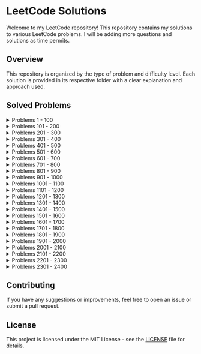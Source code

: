 # LeetCode Solutions

Welcome to my LeetCode repository! This repository contains my solutions to various LeetCode problems. I will be adding more questions and solutions as time permits.

## Overview

This repository is organized by the type of problem and difficulty level. Each solution is provided in its respective folder with a clear explanation and approach used.
 
## Solved Problems
<details>
<summary>Problems 1 - 100</summary>

<details>
<summary>Problems 1 - 10</summary>

&nbsp;&nbsp;&nbsp;&nbsp;[1. Two Sum](https://leetcode.com/problems/two-sum) ---> [Solution](https://github.com/LichtsteinReuven/LeetCode/tree/main/Easy/1.%20TwoSum) 

&nbsp;&nbsp;&nbsp;&nbsp;[2. Add Two Numbers](https://leetcode.com/problems/add-two-numbers) ---> [Solution](https://github.com/LichtsteinReuven/LeetCode/tree/main/Medium/2.%20AddTwoNumbers)

&nbsp;&nbsp;&nbsp;&nbsp;[3. Longest Substring Without Repeating Characters](https://leetcode.com/problems/longest-substring-without-repeating-characters/) ---> [Solution](https://github.com/LichtsteinReuven/LeetCode/tree/main/Medium/3.%20LongestSubstringWithoutRepeatingCharacters/Python)

&nbsp;&nbsp;&nbsp;&nbsp;[6. Zigzag Conversion](https://leetcode.com/problems/zigzag-conversion/) ---> [Solution](https://github.com/LichtsteinReuven/LeetCode/tree/main/Medium/6.%20ZigzagConversion)

&nbsp;&nbsp;&nbsp;&nbsp;[7. Reverse Integer](https://leetcode.com/problems/reverse-integer/) ---> [Solution](https://github.com/LichtsteinReuven/LeetCode/tree/main/Medium/7.%20ReverseInteger)

&nbsp;&nbsp;&nbsp;&nbsp;[9. Palindrome Number](https://leetcode.com/problems/palindrome-number/) ---> [Solution](https://github.com/LichtsteinReuven/LeetCode/tree/main/Easy/9.%20PalindromeNumber)

</details>

<details>
<summary>Problems 11 - 20</summary>

&nbsp;&nbsp;&nbsp;&nbsp;[11. Container With Most Water](https://leetcode.com/problems/container-with-most-water/) ---> [Solution](https://github.com/LichtsteinReuven/LeetCode/tree/main/Medium/11.ContainerWithMostWater/Python)

&nbsp;&nbsp;&nbsp;&nbsp;[12. Integer to Roman](https://leetcode.com/problems/integer-to-roman/) ---> [Solution](https://github.com/LichtsteinReuven/LeetCode/tree/main/Medium/12.IntegerToRoman/Python)

&nbsp;&nbsp;&nbsp;&nbsp;[13. Roman to Integer](https://leetcode.com/problems/roman-to-integer/) ---> [Solution](https://github.com/LichtsteinReuven/LeetCode/tree/main/Easy/13.%20RomanToInteger)

&nbsp;&nbsp;&nbsp;&nbsp;[14. Longest Common Prefix](https://leetcode.com/problems/longest-common-prefix/) ---> [Solution](https://github.com/LichtsteinReuven/LeetCode/tree/main/Easy/14.%20LongestCommonPrefix)

&nbsp;&nbsp;&nbsp;&nbsp;[15. 3Sum](https://leetcode.com/problems/3sum/) ---> [Solution](https://github.com/LichtsteinReuven/LeetCode/tree/main/Medium/15.3Sum/Python)

&nbsp;&nbsp;&nbsp;&nbsp;[17. Letter Combinations of a Phone Number](https://leetcode.com/problems/letter-combinations-of-a-phone-number/) ---> [Solution](https://github.com/LichtsteinReuven/LeetCode/tree/main/Medium/17.LetterCombinationsOfAPhoneNumber/Python)

&nbsp;&nbsp;&nbsp;&nbsp;[20. Valid Parentheses](https://leetcode.com/problems/valid-parentheses/) ---> [Solution](https://github.com/LichtsteinReuven/LeetCode/tree/main/Easy/20.ValidParentheses/Python)

</details>

<details>
<summary>Problems 21 - 30</summary>

&nbsp;&nbsp;&nbsp;&nbsp;[21. Merge Two Sorted Lists](https://leetcode.com/problems/merge-two-sorted-lists/) ---> [Solution](https://github.com/LichtsteinReuven/LeetCode/tree/main/Easy/21.%20MergeTwoSortedLists)

&nbsp;&nbsp;&nbsp;&nbsp;[26. Remove Duplicates from Sorted Array](https://leetcode.com/problems/remove-duplicates-from-sorted-array) ---> [Solution](https://github.com/LichtsteinReuven/LeetCode/tree/main/Easy/26.%20RemoveDuplicatesFromSortedArray/Python)

&nbsp;&nbsp;&nbsp;&nbsp;[27. Remove Element](https://leetcode.com/problems/remove-element/) ---> [Solution](https://github.com/LichtsteinReuven/LeetCode/tree/main/Easy/27.%20RemoveElement/Python)

&nbsp;&nbsp;&nbsp;&nbsp;[28. Find the Index of the First Occurrence in a String](https://leetcode.com/problems/find-the-index-of-the-first-occurrence-in-a-string/) ---> [Solution](https://github.com/LichtsteinReuven/LeetCode/tree/main/Easy/28.FindTheIndexOfTheFirstOccurrenceInAString/Python)

&nbsp;&nbsp;&nbsp;&nbsp;[30. Substring with Concatenation of All Words](https://leetcode.com/problems/substring-with-concatenation-of-all-words/) ---> [Solution](https://github.com/LichtsteinReuven/LeetCode/tree/main/Hard/30.SubstringWithConcatenationOfAllWords/Python)

</details>

<details>
<summary>Problems 31 - 40</summary>

&nbsp;&nbsp;&nbsp;&nbsp;[35. Search Insert Position](https://leetcode.com/problems/search-insert-position/) ---> [Solution](https://github.com/LichtsteinReuven/LeetCode/tree/main/Easy/35.SearchInsertPosition/Python)

&nbsp;&nbsp;&nbsp;&nbsp;[39. Combination Sum](https://leetcode.com/problems/combination-sum/) ---> [Solution](https://github.com/LichtsteinReuven/LeetCode/tree/main/Medium/39.CombinationSum/Python)

</details>

<details>
<summary>Problems 41 - 50</summary>

&nbsp;&nbsp;&nbsp;&nbsp;[46. Permutations](https://leetcode.com/problems/permutations/) ---> [Solution](https://github.com/LichtsteinReuven/LeetCode/tree/main/Medium/46.Permutations/Python)

&nbsp;&nbsp;&nbsp;&nbsp;[48. Rotate Image](https://leetcode.com/problems/rotate-image/) ---> [Solution](https://github.com/LichtsteinReuven/LeetCode/tree/main/Medium/48.RotateImage/Python)

</details>

<details>
<summary>Problems 51 - 60</summary>

&nbsp;&nbsp;&nbsp;&nbsp;[52. N-Queens II](https://leetcode.com/problems/n-queens-ii/) ---> [Solution](https://github.com/LichtsteinReuven/LeetCode/tree/main/Hard/52.N-QueensII/Python)

&nbsp;&nbsp;&nbsp;&nbsp;[56. Merge Intervals](https://leetcode.com/problems/merge-intervals/) ---> [Solution](https://github.com/LichtsteinReuven/LeetCode/tree/main/Medium/56.MergeIntervals/Python)

&nbsp;&nbsp;&nbsp;&nbsp;[57. Insert Interval](https://leetcode.com/problems/insert-interval/) ---> [Solution](https://github.com/LichtsteinReuven/LeetCode/tree/main/Medium/57.InsertInterval/Python)

</details>

<details>
<summary>Problems 61 - 70</summary>

&nbsp;&nbsp;&nbsp;&nbsp;[61. Rotate List](https://leetcode.com/problems/rotate-list/) ---> [Solution](https://github.com/LichtsteinReuven/LeetCode/tree/main/Medium/61.RotateList/Python)

&nbsp;&nbsp;&nbsp;&nbsp;[63. Unique Paths II](https://leetcode.com/problems/unique-paths-ii/) ---> [Solution](https://github.com/LichtsteinReuven/LeetCode/tree/main/Medium/63.UniquePathsII/Python)

&nbsp;&nbsp;&nbsp;&nbsp;[64. Minimum Path Sum](https://leetcode.com/problems/minimum-path-sum/) ---> [Solution](https://github.com/LichtsteinReuven/LeetCode/tree/main/Medium/64.MinimumPathSum/Python)

&nbsp;&nbsp;&nbsp;&nbsp;[66. Plus One](https://leetcode.com/problems/plus-one/) ---> [Solution](https://github.com/LichtsteinReuven/LeetCode/tree/main/Easy/66.PlusOne/Python)

&nbsp;&nbsp;&nbsp;&nbsp;[67. Add Binary](https://leetcode.com/problems/add-binary/) ---> [Solution](https://github.com/LichtsteinReuven/LeetCode/tree/main/Easy/67.AddBinary/Python)

&nbsp;&nbsp;&nbsp;&nbsp;[70. Climbing Stairs](https://leetcode.com/problems/climbing-stairs/) ---> [Solution](https://github.com/LichtsteinReuven/LeetCode/tree/main/Easy/70.ClimbingStairs/Python)

</details>

<details>
<summary>Problems 71 - 80</summary>

&nbsp;&nbsp;&nbsp;&nbsp;[73. Set Matrix Zeroes](https://leetcode.com/problems/set-matrix-zeroes/) ---> [Solution](https://github.com/LichtsteinReuven/LeetCode/tree/main/Medium/73.SetMatrixZeroes/Python)

&nbsp;&nbsp;&nbsp;&nbsp;[74. Search a 2D Matrix](https://leetcode.com/problems/search-a-2d-matrix/) ---> [Solution](https://github.com/LichtsteinReuven/LeetCode/tree/main/Medium/74.SearchA2DMatrix/Python)

&nbsp;&nbsp;&nbsp;&nbsp;[77. Combinations](https://leetcode.com/problems/combinations/) ---> [Solution](https://github.com/LichtsteinReuven/LeetCode/tree/main/Medium/77.Combinations/Python)

&nbsp;&nbsp;&nbsp;&nbsp;[80. Remove Duplicates from Sorted Array II](https://leetcode.com/problems/remove-duplicates-from-sorted-array-ii/) ---> [Solution](https://github.com/LichtsteinReuven/LeetCode/tree/main/Medium/80.%20RemoveDuplicatesFromSortedArrayII/Python)

</details>

<details>
<summary>Problems 81 - 90</summary>

&nbsp;&nbsp;&nbsp;&nbsp;[88. Merge Sorted Array](https://leetcode.com/problems/merge-sorted-array/) ---> [Solution](https://github.com/LichtsteinReuven/LeetCode/tree/main/Easy/88.%20MergeSortedArray/Python)
 
</details>

<details>
<summary>Problems 91 - 100</summary>

&nbsp;&nbsp;&nbsp;&nbsp;[100. Same Tree](https://leetcode.com/problems/same-tree/) ---> [Solution](https://github.com/LichtsteinReuven/LeetCode/tree/main/Easy/100.%20SameTree)

</details>

</details>

<details>
<summary>Problems 101 - 200</summary>

<details>
<summary>Problems 101 - 110</summary>

&nbsp;&nbsp;&nbsp;&nbsp;[104. Maximum Depth of Binary Tree](https://leetcode.com/problems/maximum-depth-of-binary-tree/) ---> [Solution](https://github.com/LichtsteinReuven/LeetCode/tree/main/Easy/104.MaximumDepthOfBinaryTree/Python)

&nbsp;&nbsp;&nbsp;&nbsp;[108. Convert Sorted Array to Binary Search Tree](https://leetcode.com/problems/convert-sorted-array-to-binary-search-tree/) ---> [Solution](https://github.com/LichtsteinReuven/LeetCode/tree/main/Easy/108.ConvertSortedArrayToBinarySearchTree/Python)

</details>

<details>
<summary>Problems 111 - 120</summary>

&nbsp;&nbsp;&nbsp;&nbsp;[112. Path Sum](https://leetcode.com/problems/path-sum/) ---> [Solution](https://github.com/LichtsteinReuven/LeetCode/tree/main/Easy/112.PathSum/Python)

&nbsp;&nbsp;&nbsp;&nbsp;[120. Triangle](https://leetcode.com/problems/triangle/) ---> [Solution](https://github.com/LichtsteinReuven/LeetCode/tree/main/Medium/120.Triangle/Python)

</details>

<details>
<summary>Problems 121 - 130</summary>

&nbsp;&nbsp;&nbsp;&nbsp;[125. Valid Palindrome](https://leetcode.com/problems/valid-palindrome/) ---> [Solution](https://github.com/LichtsteinReuven/LeetCode/tree/main/Easy/125.%20ValidPalindrome/Python)

</details> 

<details>
<summary>Problems 131 - 140</summary>

&nbsp;&nbsp;&nbsp;&nbsp;[136. Single Number](https://leetcode.com/problems/single-number/) ---> [Solution](https://github.com/LichtsteinReuven/LeetCode/tree/main/Easy/136.SingleNumber/C)

&nbsp;&nbsp;&nbsp;&nbsp;[138. Copy List with Random Pointer](https://leetcode.com/problems/copy-list-with-random-pointer/) ---> [Solution](https://github.com/LichtsteinReuven/LeetCode/tree/main/Medium/138.CopyListWithRandomPointer/Python)

</details>

<details>
<summary>Problems 141 - 150</summary>

&nbsp;&nbsp;&nbsp;&nbsp;[141. Linked List Cycle](https://leetcode.com/problems/linked-list-cycle/) ---> [Solution](https://github.com/LichtsteinReuven/LeetCode/tree/main/Easy/141.LinkedListCycle/Python)

&nbsp;&nbsp;&nbsp;&nbsp;[150. Evaluate Reverse Polish Notation](https://leetcode.com/problems/evaluate-reverse-polish-notation/) ---> [Solution](https://github.com/LichtsteinReuven/LeetCode/tree/main/Medium/150.EvaluateReversePolishNotation/Python)

</details>  

<details>
<summary>Problems 151 - 160</summary>

&nbsp;&nbsp;&nbsp;&nbsp;[151. Reverse Words in a String](https://leetcode.com/problems/reverse-words-in-a-string/) ---> [Solution](https://github.com/LichtsteinReuven/LeetCode/tree/main/Medium/151.ReverseWordsInAString/Python)

&nbsp;&nbsp;&nbsp;&nbsp;[155. Min Stack](https://leetcode.com/problems/min-stack/) ---> [Solution](https://github.com/LichtsteinReuven/LeetCode/tree/main/Medium/155.MinStack/Python)

</details>

<details>
<summary>Problems 161 - 170</summary>

&nbsp;&nbsp;&nbsp;&nbsp;[167. Two Sum II - Input array is sorted](https://leetcode.com/problems/two-sum-ii-input-array-is-sorted/) ---> [Solution](https://github.com/LichtsteinReuven/LeetCode/tree/main/Medium/167.TwoSumII%20-InputArrayIsSorted/Python)

&nbsp;&nbsp;&nbsp;&nbsp;[169. Majority Element](https://leetcode.com/problems/majority-element/) ---> [Solution](https://github.com/LichtsteinReuven/LeetCode/tree/main/Easy/169.%20MajorityElement/Python)

</details>

<details>
<summary>Problems 171 - 180</summary>
</details>

<details>
<summary>Problems 181 - 190</summary>

&nbsp;&nbsp;&nbsp;&nbsp;[189. Rotate Array](https://leetcode.com/problems/rotate-array/) ---> [Solution](https://github.com/LichtsteinReuven/LeetCode/tree/main/Medium/189.%20RotateArray/Python)

&nbsp;&nbsp;&nbsp;&nbsp;[190. Reverse Bits](https://leetcode.com/problems/reverse-bits/) ---> [Solution](https://github.com/LichtsteinReuven/LeetCode/tree/main/Easy/190.ReverseBits/Python)

</details>

<details>
<summary>Problems 191 - 200</summary>

&nbsp;&nbsp;&nbsp;&nbsp;[197. Rising Temperature](https://leetcode.com/problems/rising-temperature/) ---> [Solution](https://github.com/LichtsteinReuven/LeetCode/tree/main/Easy/197.RisingTemperature/SQL)

&nbsp;&nbsp;&nbsp;&nbsp;[198. House Robber](https://leetcode.com/problems/house-robber/) ---> [Solution](https://github.com/LichtsteinReuven/LeetCode/tree/main/Medium/198.HouseRobber/Python)

</details>

</details>

<details>
<summary>Problems 201 - 300</summary>

<details>
<summary>Problems 201 - 210</summary>

&nbsp;&nbsp;&nbsp;&nbsp;[202. Happy Number](https://leetcode.com/problems/happy-number/) ---> [Solution](https://github.com/LichtsteinReuven/LeetCode/tree/main/Easy/202.HappyNumber/Python)

&nbsp;&nbsp;&nbsp;&nbsp;[205. Isomorphic Strings](https://leetcode.com/problems/isomorphic-strings/) ---> [Solution](https://github.com/LichtsteinReuven/LeetCode/tree/main/Easy/205.IsomorphicStrings/Python)

&nbsp;&nbsp;&nbsp;&nbsp;[206. Reverse Linked List](https://leetcode.com/problems/reverse-linked-list/) ---> [Solution](https://github.com/LichtsteinReuven/LeetCode/tree/main/Easy/206.ReverseLinkedList/C)

&nbsp;&nbsp;&nbsp;&nbsp;[209. Minimum Size Subarray Sum](https://leetcode.com/problems/minimum-size-subarray-sum/) ---> [Solution](https://github.com/LichtsteinReuven/LeetCode/tree/main/Medium/209.MinimumSizeSubarraySum/Python)

</details>

<details>
<summary>Problems 211 - 220</summary>

&nbsp;&nbsp;&nbsp;&nbsp;[219. Contains Duplicate II](https://leetcode.com/problems/contains-duplicate-ii/) ---> [Solution](https://github.com/LichtsteinReuven/LeetCode/tree/main/Easy/219.ContainsDuplicateII/Python)

</details>  

<details>
<summary>Problems 221 - 230</summary>

&nbsp;&nbsp;&nbsp;&nbsp;[226. Invert Binary Tree](https://leetcode.com/problems/invert-binary-tree/) ---> [Solution](https://github.com/LichtsteinReuven/LeetCode/tree/main/Easy/226.InvertBinaryTree/Python)

&nbsp;&nbsp;&nbsp;&nbsp;[228. Summary Ranges](https://leetcode.com/problems/summary-ranges/) ---> [Solution](https://github.com/LichtsteinReuven/LeetCode/tree/main/Easy/228.SummaryRanges/Python)

</details>

<details>
<summary>Problems 231 - 240</summary>

&nbsp;&nbsp;&nbsp;&nbsp;[238. Product of Array Except Self](https://leetcode.com/problems/product-of-array-except-self/) ---> [Solution](https://github.com/LichtsteinReuven/LeetCode/tree/main/Medium/238.ProductOfArrayExceptSelf/C)

</details>

<details>
<summary>Problems 241 - 250</summary>

&nbsp;&nbsp;&nbsp;&nbsp;[242. Valid Anagram](https://leetcode.com/problems/valid-anagram/) ---> [Solution](https://github.com/LichtsteinReuven/LeetCode/tree/main/Easy/242.ValidAnagram/Python)

</details>

<details>
<summary>Problems 251 - 260</summary>
</details>

<details>
<summary>Problems 261 - 270</summary>
</details>

<details>
<summary>Problems 271 - 280</summary>
</details>

<details>
<summary>Problems 281 - 290</summary>

&nbsp;&nbsp;&nbsp;&nbsp;[283. Move Zeroes](https://leetcode.com/problems/move-zeroes/) ---> [Solution](https://github.com/LichtsteinReuven/LeetCode/tree/main/Easy/283.MoveZeroes/C)

&nbsp;&nbsp;&nbsp;&nbsp;[290. Word Pattern](https://leetcode.com/problems/word-pattern/) ---> [Solution](https://github.com/LichtsteinReuven/LeetCode/tree/main/Easy/290.WordPattern/Python)
</details> 

<details>
<summary>Problems 291 - 300</summary>
</details>

</details>

<details>
<summary>Problems 301 - 400</summary>

<details>
<summary>Problems 301 - 310</summary>
</details>

<details>
<summary>Problems 311 - 320</summary>
</details>

<details>
<summary>Problems 321 - 330</summary>
</details>

<details>
<summary>Problems 331 - 340</summary>

&nbsp;&nbsp;&nbsp;&nbsp;[338. Counting Bits](https://leetcode.com/problems/counting-bits/) ---> [Solution](https://github.com/LichtsteinReuven/LeetCode/tree/main/Easy/338.CountingBits/C)

</details>

<details>
<summary>Problems 341 - 350</summary>
</details>

<details>
<summary>Problems 351 - 360</summary>
</details>

<details>
<summary>Problems 361 - 370</summary>
</details>

<details>
<summary>Problems 371 - 380</summary>

&nbsp;&nbsp;&nbsp;&nbsp;[380. Insert Delete GetRandom O(1)](https://leetcode.com/problems/insert-delete-getrandom-o1/) ---> [Solution](https://github.com/LichtsteinReuven/LeetCode/tree/main/Medium/380.InsertDeleteGetRandomO(1)/Python)

</details>

<details>
<summary>Problems 381 - 390</summary>

&nbsp;&nbsp;&nbsp;&nbsp;[383. Ransom Note](https://leetcode.com/problems/ransom-note/) ---> [Solution](https://github.com/LichtsteinReuven/LeetCode/tree/main/Easy/383.RansomNote/Python)
</details>

<details>
<summary>Problems 391 - 400</summary>

&nbsp;&nbsp;&nbsp;&nbsp;[392. Is Subsequence](https://leetcode.com/problems/is-subsequence/) ---> [Solution](https://github.com/LichtsteinReuven/LeetCode/tree/main/Easy/392.IsSubsequence)

</details>

</details>

<details>
<summary>Problems 401 - 500</summary>

</details>

<details>
<summary>Problems 501 - 600</summary>

[550. Game Play Analysis IV](https://leetcode.com/problems/game-play-analysis-iv/) ---> [Solution](https://github.com/LichtsteinReuven/LeetCode/tree/main/Medium/550.GamePlayAnalysisIV/SQL)

[570. Managers with at Least 5 Direct Reports](https://leetcode.com/problems/managers-with-at-least-5-direct-reports/) ---> [Solution](https://github.com/LichtsteinReuven/LeetCode/tree/main/Medium/570.ManagersWithAtLeast5DirectReports/SQL)

[577. Employee Bonus](https://leetcode.com/problems/employee-bonus/) ---> [Solution](https://github.com/LichtsteinReuven/LeetCode/tree/main/Easy/577.EmployeeBonus/SQL)

[584. Find Customer Referee](https://leetcode.com/problems/find-customer-referee/) ---> [Solution](https://github.com/LichtsteinReuven/LeetCode/tree/main/Easy/584.FindCustomerReferee/SQL)

[595. Big Countries](https://leetcode.com/problems/big-countries/) ---> [Solution](https://github.com/LichtsteinReuven/LeetCode/tree/main/Easy/595.BigCountries/SQL)

[596. Classes More Than 5 Students](https://leetcode.com/problems/classes-more-than-5-students/) ---> [Solution](https://github.com/LichtsteinReuven/LeetCode/tree/main/Easy/596.ClassesMoreThan5Students/SQL)

</details>

<details>
<summary>Problems 601 - 700</summary>

<details>
<summary>Problems 601 - 610</summary>

&nbsp;&nbsp;&nbsp;&nbsp;[605. Can Place Flowers](https://leetcode.com/problems/can-place-flowers/) ---> [Solution](https://github.com/LichtsteinReuven/LeetCode/tree/main/Easy/605.CanPlaceFlowers/C)

</details>

<details>
<summary>Problems 611 - 620</summary>

&nbsp;&nbsp;&nbsp;&nbsp;[620. Not Boring Movies](https://leetcode.com/problems/not-boring-movies/) ---> [Solution](https://github.com/LichtsteinReuven/LeetCode/tree/main/Easy/620.NotBoringMovies/SQL)

</details>

<details>
<summary>Problems 621 - 630</summary>
</details>

<details>
<summary>Problems 631 - 640</summary>
</details>

<details>
<summary>Problems 641 - 650</summary>

&nbsp;&nbsp;&nbsp;&nbsp;[643. Maximum Average Subarray I](https://leetcode.com/problems/maximum-average-subarray-i/) ---> [Solution](https://github.com/LichtsteinReuven/LeetCode/tree/main/Easy/643.MaximumAverageSubarrayI/C)

</details>

<details>
<summary>Problems 651 - 660</summary>
</details>

<details>
<summary>Problems 661 - 670</summary>
</details>

<details>
<summary>Problems 671 - 680</summary>
</details>

<details>
<summary>Problems 681 - 690</summary>
</details>

<details>
<summary>Problems 691 - 700</summary>
</details>

</details>

<details>
<summary>Problems 701 - 800</summary>

<details>
<summary>Problems 701 - 710</summary>
</details>

<details>
<summary>Problems 711 - 720</summary>
</details>  

<details>
<summary>Problems 721 - 730</summary>

&nbsp;&nbsp;&nbsp;&nbsp;[724. Find Pivot Index](https://leetcode.com/problems/find-pivot-index/) ---> [Solution](https://github.com/LichtsteinReuven/LeetCode/tree/main/Easy/724.FindPivotIndex/C)

</details>

<details>
<summary>Problems 731 - 740</summary>
</details>

<details>
<summary>Problems 741 - 750</summary>
</details>

<details>
<summary>Problems 751 - 760</summary>
</details>  

<details>
<summary>Problems 761 - 770</summary>
</details>

<details>
<summary>Problems 771 - 780</summary>
</details>

<details>
<summary>Problems 781 - 790</summary>
</details>

<details>
<summary>Problems 791 - 800</summary>
</details>

</details>

<details>
<summary>Problems 801 - 900</summary>
</details>

<details>
<summary>Problems 901 - 1000</summary>
</details>

<details>
<summary>Problems 1001 - 1100</summary>

<details>
<summary>Problems 1001 - 1010</summary>
</details>

<details>
<summary>Problems 1011 - 1020</summary>
</details>

<details>
<summary>Problems 1021 - 1030</summary>
</details>

<details>
<summary>Problems 1031 - 1040</summary>
</details>

<details>
<summary>Problems 1041 - 1050</summary>
</details>

<details>
<summary>Problems 1051 - 1060</summary>
</details>

<details>
<summary>Problems 1061 - 1070</summary>

&nbsp;&nbsp;&nbsp;&nbsp;[1068. Product Sales Analysis I](https://leetcode.com/problems/product-sales-analysis-i/) ---> [Solution](https://github.com/LichtsteinReuven/LeetCode/tree/main/Easy/1068.ProductSalesAnalysisI/SQL)

</details>

<details>
<summary>Problems 1071 - 1080</summary>

&nbsp;&nbsp;&nbsp;&nbsp;[1071. Greatest Common Divisor of Strings](https://leetcode.com/problems/greatest-common-divisor-of-strings/) ---> [Solution](https://github.com/LichtsteinReuven/LeetCode/tree/main/Easy/1071.GreatestCommonDivisorOfStrings/C)

&nbsp;&nbsp;&nbsp;&nbsp;[1075. Project Employees I](https://leetcode.com/problems/project-employees-i/) ---> [Solution](https://github.com/LichtsteinReuven/LeetCode/tree/main/Easy/1075.ProjectEmployeesI/SQL)

</details>

<details>
<summary>Problems 1081 - 1090</summary>
</details>

<details>
<summary>Problems 1091 - 1100</summary>
</details>

</details>

<details>
<summary>Problems 1101 - 1200</summary>

[1148. Article Views I](https://leetcode.com/problems/article-views-i/) ---> [Solution](https://github.com/LichtsteinReuven/LeetCode/tree/main/Easy/1148.ArticleViewsI/SQL)

[1174. Immediate Food Delivery II](https://leetcode.com/problems/immediate-food-delivery-ii/) ---> [Solution](https://github.com/LichtsteinReuven/LeetCode/tree/main/Medium/1174.ImmediateFoodDeliveryII/SQL)

[1193. Monthly Transactions I](https://leetcode.com/problems/monthly-transactions-i/) ---> [Solution](https://github.com/LichtsteinReuven/LeetCode/tree/main/Medium/1193.MonthlyTransactionsI/SQL)

</details>

<details>
<summary>Problems 1201 - 1300</summary>

[1211. Queries Quality and Percentage](https://leetcode.com/problems/queries-quality-and-percentage/) ---> [Solution](https://github.com/LichtsteinReuven/LeetCode/tree/main/Easy/1211.QueriesQualityAndPercentage/SQL)

[1251. Average Selling Price](https://leetcode.com/problems/average-selling-price/) ---> [Solution](https://github.com/LichtsteinReuven/LeetCode/tree/main/Easy/1251.AverageSellingPrice/SQL)

[1280. Students and Examinations](https://leetcode.com/problems/students-and-examinations/) ---> [Solution](https://github.com/LichtsteinReuven/LeetCode/tree/main/Easy/1280.StudentsAndExaminations/SQL)

</details>

<details>
<summary>Problems 1301 - 1400</summary>

<details>
<summary>Problems 1301 - 1310</summary>
</details>

<details>
<summary>Problems 1311 - 1320</summary>

&nbsp;&nbsp;&nbsp;&nbsp;[1318. Minimum Flips to Make a OR b Equal to c](https://leetcode.com/problems/minimum-flips-to-make-a-or-b-equal-to-c/) ---> [Solution](https://github.com/LichtsteinReuven/LeetCode/tree/main/Medium/1318.MinimumFlipsToMakeAOrBEqualToC/C)

</details>

<details>
<summary>Problems 1321 - 1330</summary>
</details>

<details>
<summary>Problems 1331 - 1340</summary>
</details>

<details>
<summary>Problems 1341 - 1350</summary>
</details>

<details>
<summary>Problems 1351 - 1360</summary>
</details>

<details>
<summary>Problems 1361 - 1370</summary>
</details>

<details>
<summary>Problems 1371 - 1380</summary>

&nbsp;&nbsp;&nbsp;&nbsp;[1378. Replace Employee ID With The Unique Identifier](https://leetcode.com/problems/replace-employee-id-with-the-unique-identifier/) ---> [Solution](https://github.com/LichtsteinReuven/LeetCode/tree/main/Easy/1378.ReplaceEmployeeIDWithTheUniqueIdentifier/SQL)

</details>

<details>
<summary>Problems 1381 - 1390</summary>
</details>

<details>
<summary>Problems 1391 - 1400</summary>
</details>

</details>

<details>
<summary>Problems 1401 - 1500</summary>

<details>
<summary>Problems 1401 - 1410</summary>
</details>

<details>
<summary>Problems 1411 - 1420</summary>
</details>

<details>
<summary>Problems 1421 - 1430</summary>
</details>

<details>
<summary>Problems 1431 - 1440</summary>

&nbsp;&nbsp;&nbsp;&nbsp;[1431. Kids With the Greatest Number of Candies](https://leetcode.com/problems/kids-with-the-greatest-number-of-candies/) ---> [Solution](https://github.com/LichtsteinReuven/LeetCode/tree/main/Easy/1431.KidsWithTheGreatestNumberOfCandies/C)

</details>

<details>
<summary>Problems 1441 - 1450</summary>
</details>

<details>
<summary>Problems 1451 - 1460</summary>
</details>

<details>
<summary>Problems 1461 - 1470</summary>
</details>

<details>
<summary>Problems 1471 - 1480</summary>
</details>

<details>
<summary>Problems 1481 - 1490</summary>
</details>

<details>
<summary>Problems 1491 - 1500</summary>
</details>

</details>

<details>
<summary>Problems 1501 - 1600</summary>

[1581. Customer Who Visited But Did Not Make Any Transactions](https://leetcode.com/problems/customer-who-visited-but-did-not-make-any-transactions/) ---> [Solution](https://github.com/LichtsteinReuven/LeetCode/tree/main/Easy/1581.CustomerWhoVisitedButDidNotMakeAnyTransactions/SQL)

</details>

<details>
<summary>Problems 1601 - 1700</summary>

[1633. Percentage of Users Attended a Contest](https://leetcode.com/problems/percentage-of-users-attended-a-contest/) ---> [Solution](https://github.com/LichtsteinReuven/LeetCode/tree/main/Easy/1633.PercentageOfUsersAttendedAContest/SQL)

[1661. Average Time of Process per Machine](https://leetcode.com/problems/average-time-of-process-per-machine/) ---> [Solution](https://github.com/LichtsteinReuven/LeetCode/tree/main/Easy/1661.AverageTimeOfProcessPerMachine/SQL)

[1683. Invalid Tweets](https://leetcode.com/problems/invalid-tweets/) ---> [Solution](https://github.com/LichtsteinReuven/LeetCode/tree/main/Easy/1683.InvalidTweets/SQL)

</details>

<details>
<summary>Problems 1701 - 1800</summary>

<details>
<summary>Problems 1701 - 1710</summary>
</details>

<details>
<summary>Problems 1711 - 1720</summary>
</details>

<details>
<summary>Problems 1721 - 1730</summary>
</details>

<details>
<summary>Problems 1731 - 1740</summary>

&nbsp;&nbsp;&nbsp;&nbsp;[1732. Find the Highest Altitude](https://leetcode.com/problems/find-the-highest-altitude/) ---> [Solution](https://github.com/LichtsteinReuven/LeetCode/tree/main/Easy/1732.FindTheHighestAltitude/C)

</details>

<details>
<summary>Problems 1741 - 1750</summary>
</details>

<details>
<summary>Problems 1751 - 1760</summary>

&nbsp;&nbsp;&nbsp;&nbsp;[1757. Recyclable and Low Fat Products](https://leetcode.com/problems/recyclable-and-low-fat-products/) ---> [Solution](https://github.com/LichtsteinReuven/LeetCode/tree/main/Easy/1757.RecuclableAndLowFatProducts/SQL)
</details>

<details>
<summary>Problems 1761 - 1770</summary>

&nbsp;&nbsp;&nbsp;&nbsp;[1768. Merge Names](https://leetcode.com/problems/merge-names/) ---> [Solution](https://github.com/LichtsteinReuven/LeetCode/tree/main/Easy/1768.MergeStringsAlternately/C)
</details>

<details>
<summary>Problems 1771 - 1780</summary>
</details>

<details>
<summary>Problems 1781 - 1790</summary>
</details>

<details>
<summary>Problems 1791 - 1800</summary>
</details>

</details>

<details>
<summary>Problems 1801 - 1900</summary>
</details>

<details>
<summary>Problems 1901 - 2000</summary>

[1934. Confirmation Rate](https://leetcode.com/problems/confirmation-rate/) ---> [Solution](https://github.com/LichtsteinReuven/LeetCode/tree/main/Medium/1934.ConfirmationRate/SQL)

</details>

<details>
<summary>Problems 2001 - 2100</summary>
</details>

<details>
<summary>Problems 2101 - 2200</summary>
</details>

<details>
<summary>Problems 2201 - 2300</summary>

<details>
<summary>Problems 2201 - 2210</summary>
</details>

<details>
<summary>Problems 2211 - 2220</summary>

&nbsp;&nbsp;&nbsp;&nbsp;[2215. Find the Difference of Two Arrays](https://leetcode.com/problems/find-the-difference-of-two-arrays/) ---> [Solution](https://github.com/LichtsteinReuven/LeetCode/tree/main/Easy/2215.FindTheDifferenceOfTwoArrays/C)

</details>

<details>
<summary>Problems 2221 - 2230</summary>
</details>

<details>
<summary>Problems 2231 - 2240</summary>
</details> 

<details>
<summary>Problems 2241 - 2250</summary>
</details>

<details>
<summary>Problems 2251 - 2260</summary>
</details>

<details>
<summary>Problems 2261 - 2270</summary>
</details>

<details>
<summary>Problems 2271 - 2280</summary>
</details>

<details>
<summary>Problems 2281 - 2290</summary>
</details>

<details>
<summary>Problems 2291 - 2300</summary>
</details>

</details>

<details>
<summary>Problems 2301 - 2400</summary>

[2356. Find the Shortest Superstring](https://leetcode.com/problems/find-the-shortest-superstring/) ---> [Solution](https://github.com/LichtsteinReuven/LeetCode/tree/main/Easy/2356.NumberOfUniqueSubjectsTaughtByEachTeacher/SQL)

</details>


## Contributing

If you have any suggestions or improvements, feel free to open an issue or submit a pull request.

## License

This project is licensed under the MIT License - see the [LICENSE](LICENSE) file for details.

